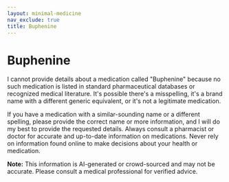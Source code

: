 ```yaml
---
layout: minimal-medicine
nav_exclude: true
title: Buphenine
---
```


# Buphenine

I cannot provide details about a medication called "Buphenine" because no such medication is listed in standard pharmaceutical databases or recognized medical literature.  It's possible there's a misspelling, it's a brand name with a different generic equivalent, or it's not a legitimate medication.

If you have a medication with a similar-sounding name or a different spelling, please provide the correct name or more information, and I will do my best to provide the requested details.  Always consult a pharmacist or doctor for accurate and up-to-date information on medications.  Never rely on information found online to make decisions about your health or medication.


**Note:** This information is AI-generated or crowd-sourced and may not be accurate. Please consult a medical professional for verified advice.
